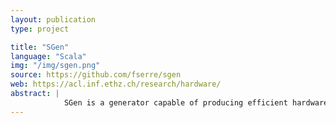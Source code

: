 ```yaml
---
layout: publication
type: project

title: "SGen"
language: "Scala"
img: "/img/sgen.png"
source: https://github.com/fserre/sgen
web: https://acl.inf.ethz.ch/research/hardware/
abstract: |
            SGen is a generator capable of producing efficient hardware designs operating on <em>streaming</em> datasets. “Streaming” means that the dataset is divided into several chunks that are processed during several cycles, thus allowing a reduced use of resources. The size of these chunks is referred as the streaming width. It outputs a Verilog file that can be used for FPGAs.
---
```

